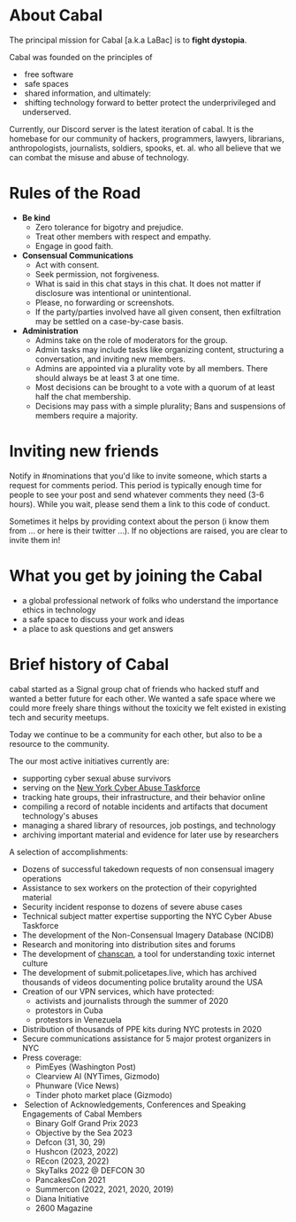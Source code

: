 # About Cabal
The principal mission for Cabal [a.k.a LaBac] is to **fight dystopia**.

Cabal was founded on the principles of 

- ​	free software
- ​	safe spaces
- ​	shared information, and ultimately:
- ​	shifting technology forward to better protect the underprivileged and underserved.

Currently, our Discord server is the latest iteration of cabal. It is the homebase for our community of hackers, programmers, lawyers, librarians, anthropologists, journalists, soldiers, spooks, et. al. who all believe that we can combat the misuse and abuse of technology.

# Rules of the Road
- **Be kind**
  - ​Zero tolerance for bigotry and prejudice.
  - Treat other members with respect and empathy.  
  - Engage in good faith.
- **Consensual Communications**
  - Act with consent.
  - Seek permission, not forgiveness.
  - What is said in this chat stays in this chat. It does not matter if disclosure was intentional or unintentional.
  - Please, no forwarding or screenshots.
  - If the party/parties involved have all given consent, then exfiltration may be settled on a case-by-case basis.
- **Administration**
  - Admins take on the role of moderators for the group.
  - Admin tasks may include tasks like organizing content, structuring a conversation, and inviting new members.
  - Admins are appointed via a plurality vote by all members. There should always be at least 3 at one time.
  - Most decisions can be brought to a vote with a quorum of at least half the chat membership.
  - Decisions may pass with a simple plurality; Bans and suspensions of members require a majority.

# Inviting new friends

Notify in #nominations that you'd like to invite someone, which starts a request for comments period. This period is typically enough time for people to see your post and send whatever comments they need (3-6 hours). While you wait, please send them a link to this code of conduct.

Sometimes it helps by providing context about the person (i know them from ...  or here is their twitter ...). If no objections are raised, you are clear to invite them in!

# What you get by joining the Cabal

- a global professional network of folks who understand the importance ethics in technology
- a safe space to discuss your work and ideas
- a place to ask questions and get answers

# Brief history of Cabal

cabal started as a Signal group chat of friends who hacked stuff and wanted a better future for each other. We wanted a safe space where we could more freely share things without the toxicity we felt existed in existing tech and security meetups.

Today we continue to be a community for each other, but also to be a resource to the community. 

The our most active initiatives currently are:
- ​supporting cyber sexual abuse survivors
- serving on the [New York Cyber Abuse Taskforce](https://cyberabuse.nyc/)
- ​tracking hate groups, their infrastructure, and their behavior online
- ​compiling a record of notable incidents and artifacts that document technology's abuses
- ​managing a shared library of resources, job postings, and technology
- archiving important material and evidence for later use by researchers

A selection of accomplishments:
- Dozens of successful takedown requests of non consensual imagery operations
- Assistance to sex workers on the protection of their copyrighted material
- Security incident response to dozens of severe abuse cases
- Technical subject matter expertise supporting the NYC Cyber Abuse Taskforce
- The development of the Non-Consensual Imagery Database (NCIDB)
- Research and monitoring into distribution sites and forums
- The development of [chanscan](https://chanscan.com), a tool for understanding toxic internet culture
- The development of submit.policetapes.live, which has archived thousands of videos documenting police brutality around the USA
- Creation of our VPN services, which have protected:
  - activists and journalists through the summer of 2020
  - protestors in Cuba
  - protestors in Venezuela
- Distribution of thousands of PPE kits during NYC protests in 2020
- Secure communications assistance for 5 major protest organizers in NYC
- ​Press coverage:
  - PimEyes (Washington Post)
  - Clearview AI (NYTimes, Gizmodo)
  - Phunware (Vice News)
  - Tinder photo market place (Gizmodo)
- ​	Selection of Acknowledgements, Conferences and Speaking Engagements of Cabal Members
  - Binary Golf Grand Prix 2023
  - Objective by the Sea 2023
  - Defcon (31, 30, 29)
  - Hushcon (2023, 2022)
  - REcon (2023, 2022)
  - SkyTalks 2022 @ DEFCON 30
  - PancakesCon 2021
  - Summercon (2022, 2021, 2020, 2019)
  - Diana Initiative
  - 2600 Magazine
